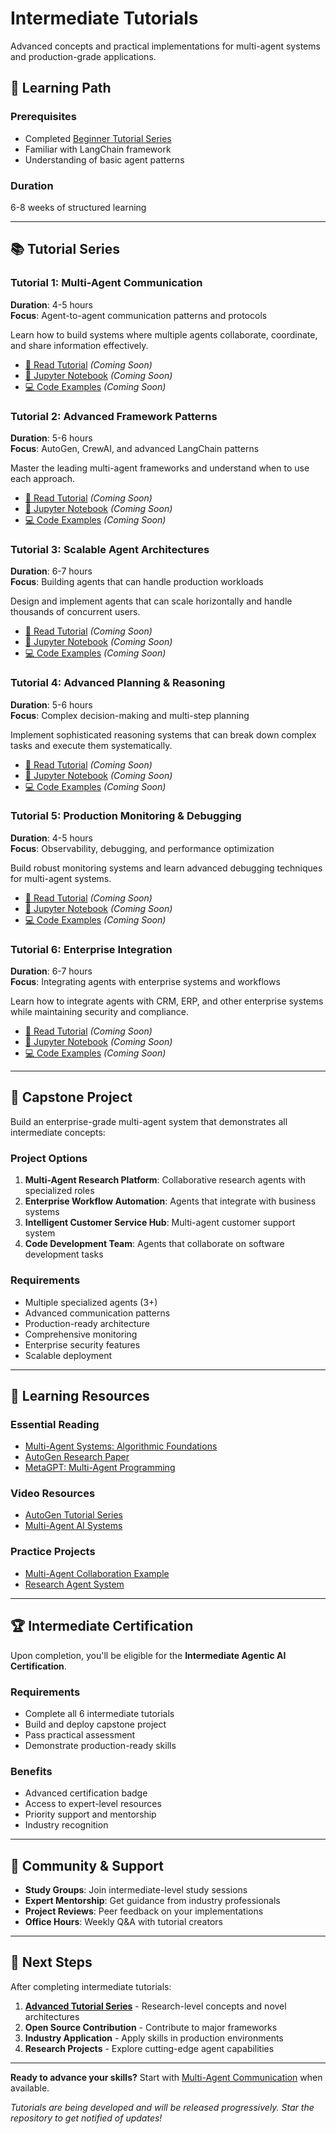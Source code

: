 # Intermediate Tutorials

Advanced concepts and practical implementations for multi-agent systems and production-grade applications.

## 🎯 Learning Path

### Prerequisites
- Completed [Beginner Tutorial Series](../beginner/)
- Familiar with LangChain framework
- Understanding of basic agent patterns

### Duration
6-8 weeks of structured learning

---

## 📚 Tutorial Series

### Tutorial 1: Multi-Agent Communication
**Duration**: 4-5 hours  
**Focus**: Agent-to-agent communication patterns and protocols

Learn how to build systems where multiple agents collaborate, coordinate, and share information effectively.

- [📖 Read Tutorial](./01-multi-agent-communication/) *(Coming Soon)*
- [📓 Jupyter Notebook](./01-multi-agent-communication/tutorial.ipynb) *(Coming Soon)*
- [💻 Code Examples](./01-multi-agent-communication/examples/) *(Coming Soon)*

### Tutorial 2: Advanced Framework Patterns
**Duration**: 5-6 hours  
**Focus**: AutoGen, CrewAI, and advanced LangChain patterns

Master the leading multi-agent frameworks and understand when to use each approach.

- [📖 Read Tutorial](./02-advanced-frameworks/) *(Coming Soon)*
- [📓 Jupyter Notebook](./02-advanced-frameworks/tutorial.ipynb) *(Coming Soon)*
- [💻 Code Examples](./02-advanced-frameworks/examples/) *(Coming Soon)*

### Tutorial 3: Scalable Agent Architectures
**Duration**: 6-7 hours  
**Focus**: Building agents that can handle production workloads

Design and implement agents that can scale horizontally and handle thousands of concurrent users.

- [📖 Read Tutorial](./03-scalable-architectures/) *(Coming Soon)*
- [📓 Jupyter Notebook](./03-scalable-architectures/tutorial.ipynb) *(Coming Soon)*
- [💻 Code Examples](./03-scalable-architectures/examples/) *(Coming Soon)*

### Tutorial 4: Advanced Planning & Reasoning
**Duration**: 5-6 hours  
**Focus**: Complex decision-making and multi-step planning

Implement sophisticated reasoning systems that can break down complex tasks and execute them systematically.

- [📖 Read Tutorial](./04-planning-reasoning/) *(Coming Soon)*
- [📓 Jupyter Notebook](./04-planning-reasoning/tutorial.ipynb) *(Coming Soon)*
- [💻 Code Examples](./04-planning-reasoning/examples/) *(Coming Soon)*

### Tutorial 5: Production Monitoring & Debugging
**Duration**: 4-5 hours  
**Focus**: Observability, debugging, and performance optimization

Build robust monitoring systems and learn advanced debugging techniques for multi-agent systems.

- [📖 Read Tutorial](./05-monitoring-debugging/) *(Coming Soon)*
- [📓 Jupyter Notebook](./05-monitoring-debugging/tutorial.ipynb) *(Coming Soon)*
- [💻 Code Examples](./05-monitoring-debugging/examples/) *(Coming Soon)*

### Tutorial 6: Enterprise Integration
**Duration**: 6-7 hours  
**Focus**: Integrating agents with enterprise systems and workflows

Learn how to integrate agents with CRM, ERP, and other enterprise systems while maintaining security and compliance.

- [📖 Read Tutorial](./06-enterprise-integration/) *(Coming Soon)*
- [📓 Jupyter Notebook](./06-enterprise-integration/tutorial.ipynb) *(Coming Soon)*
- [💻 Code Examples](./06-enterprise-integration/examples/) *(Coming Soon)*

---

## 🚀 Capstone Project

Build an enterprise-grade multi-agent system that demonstrates all intermediate concepts:

### Project Options
1. **Multi-Agent Research Platform**: Collaborative research agents with specialized roles
2. **Enterprise Workflow Automation**: Agents that integrate with business systems
3. **Intelligent Customer Service Hub**: Multi-agent customer support system
4. **Code Development Team**: Agents that collaborate on software development tasks

### Requirements
- Multiple specialized agents (3+)
- Advanced communication patterns
- Production-ready architecture
- Comprehensive monitoring
- Enterprise security features
- Scalable deployment

---

## 📖 Learning Resources

### Essential Reading
- [Multi-Agent Systems: Algorithmic Foundations](https://www.amazon.com/Multi-Agent-Systems-Algorithmic-Game-Theoretic-Foundations/dp/0521899435)
- [AutoGen Research Paper](https://arxiv.org/abs/2308.08155)
- [MetaGPT: Multi-Agent Programming](https://arxiv.org/abs/2308.00352)

### Video Resources
- [AutoGen Tutorial Series](https://www.youtube.com/@MicrosoftDeveloper)
- [Multi-Agent AI Systems](https://www.youtube.com/playlist?list=PLfaIDFEXuae2LXbO1_PKyVJiQ23ZztA0x)

### Practice Projects
- [Multi-Agent Collaboration Example](../../examples/multi-agent-collab/)
- [Research Agent System](../../examples/research-agent/)

---

## 🏆 Intermediate Certification

Upon completion, you'll be eligible for the **Intermediate Agentic AI Certification**.

### Requirements
- Complete all 6 intermediate tutorials
- Build and deploy capstone project
- Pass practical assessment
- Demonstrate production-ready skills

### Benefits
- Advanced certification badge
- Access to expert-level resources
- Priority support and mentorship
- Industry recognition

---

## 🤝 Community & Support

- **Study Groups**: Join intermediate-level study sessions
- **Expert Mentorship**: Get guidance from industry professionals
- **Project Reviews**: Peer feedback on your implementations
- **Office Hours**: Weekly Q&A with tutorial creators

---

## 🎯 Next Steps

After completing intermediate tutorials:
1. **[Advanced Tutorial Series](../advanced/)** - Research-level concepts and novel architectures
2. **Open Source Contribution** - Contribute to major frameworks
3. **Industry Application** - Apply skills in production environments
4. **Research Projects** - Explore cutting-edge agent capabilities

---

**Ready to advance your skills?** Start with [Multi-Agent Communication](./01-multi-agent-communication/) when available.

*Tutorials are being developed and will be released progressively. Star the repository to get notified of updates!*
